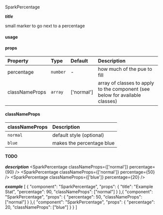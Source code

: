 SparkPercentage

*****title*****

small marker to go next to a percentage

#### usage

#### props
|Property				|	Type			|	Default		|	Description
:-----------------------|:--------------|:--------------|:--------------------------------
percentage			|	`number`	|	-	|	how much of the pue to fill
classNameProps	|	`array`		| ['normal']	|	array of classes to apply to the component (see below for available classes)


#### classNameProps
|classNameProps		|	Description
:-----------------------|:--------------------------------
`normal`				| default style (optional)
`blue`					| makes the percentage blue

#### TODO

*****description*****
<SparkPercentage classNameProps={['normal']} percentage={90} />
<SparkPercentage classNameProps={['normal']} percentage={50} />
<SparkPercentage classNameProps={['blue']} percentage={20} />

*****example*****
[
{
	"component": "SparkPercentage",
	"props": {
		"title": "Example Stat",
		"percentage": 90,
		"classNameProps": ["normal"]
		}
},{
	"component": "SparkPercentage",
	"props": {
		"percentage": 50,
		"classNameProps": ["normal"]
		}
},{
	"component": "SparkPercentage",
	"props": {
		"percentage": 20,
		"classNameProps": ["blue"]
		}
}
]